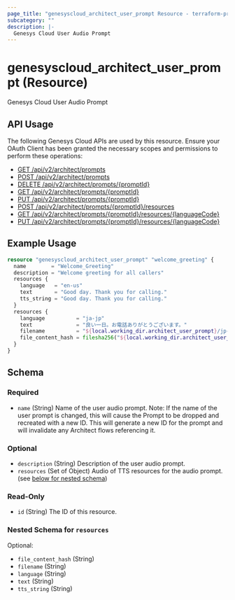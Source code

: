 ```yaml
---
page_title: "genesyscloud_architect_user_prompt Resource - terraform-provider-genesyscloud"
subcategory: ""
description: |-
  Genesys Cloud User Audio Prompt
---
```

# genesyscloud_architect_user_prompt (Resource)

Genesys Cloud User Audio Prompt

## API Usage
The following Genesys Cloud APIs are used by this resource. Ensure your OAuth Client has been granted the necessary scopes and permissions to perform these operations:

* [GET /api/v2/architect/prompts](https://developer.genesys.cloud/api/rest/v2/architect/#get-api-v2-architect-prompts)
* [POST /api/v2/architect/prompts](https://developer.genesys.cloud/api/rest/v2/architect/#post-api-v2-architect-prompts)
* [DELETE /api/v2/architect/prompts/{promptId}](https://developer.genesys.cloud/api/rest/v2/architect/#delete-api-v2-architect-prompts--promptId-)
* [GET /api/v2/architect/prompts/{promptId}](https://developer.genesys.cloud/api/rest/v2/architect/#get-api-v2-architect-prompts--promptId-)
* [PUT /api/v2/architect/prompts/{promptId}](https://developer.genesys.cloud/api/rest/v2/architect/#put-api-v2-architect-prompts--promptId-)
* [POST /api/v2/architect/prompts/{promptId}/resources](https://developer.genesys.cloud/api/rest/v2/architect/#post-api-v2-architect-prompts--promptId--resources)
* [GET /api/v2/architect/prompts/{promptId}/resources/{languageCode}](https://developer.genesys.cloud/api/rest/v2/architect/#get-api-v2-architect-prompts--promptId--resources--languageCode-)
* [PUT /api/v2/architect/prompts/{promptId}/resources/{languageCode}](https://developer.genesys.cloud/api/rest/v2/architect/#put-api-v2-architect-prompts--promptId--resources--languageCode-)

## Example Usage

```terraform
resource "genesyscloud_architect_user_prompt" "welcome_greeting" {
  name        = "Welcome_Greeting"
  description = "Welcome greeting for all callers"
  resources {
    language   = "en-us"
    text       = "Good day. Thank you for calling."
    tts_string = "Good day. Thank you for calling."
  }
  resources {
    language          = "ja-jp"
    text              = "良い一日。お電話ありがとうございます。"
    filename          = "${local.working_dir.architect_user_prompt}/jp-welcome-greeting.wav"
    file_content_hash = filesha256("${local.working_dir.architect_user_prompt}/jp-welcome-greeting.wav")
  }
}
```

<!-- schema generated by tfplugindocs -->
## Schema

### Required

- `name` (String) Name of the user audio prompt. Note: If the name of the user prompt is changed, this will cause the Prompt to be dropped and recreated with a new ID. This will generate a new ID for the prompt and will invalidate any Architect flows referencing it.

### Optional

- `description` (String) Description of the user audio prompt.
- `resources` (Set of Object) Audio of TTS resources for the audio prompt. (see [below for nested schema](#nestedatt--resources))

### Read-Only

- `id` (String) The ID of this resource.

<a id="nestedatt--resources"></a>
### Nested Schema for `resources`

Optional:

- `file_content_hash` (String)
- `filename` (String)
- `language` (String)
- `text` (String)
- `tts_string` (String)

